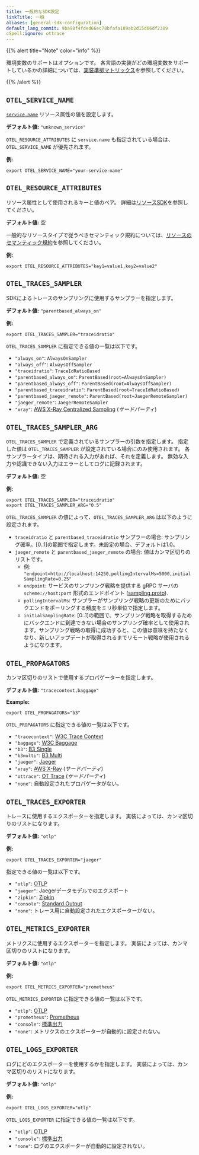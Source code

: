 ```yaml
---
title: 一般的なSDK設定
linkTitle: 一般
aliases: [general-sdk-configuration]
default_lang_commit: 9ba98f4fded66ec78bfafa189ab2d15d66df2309
cSpell:ignore: ottrace
---
```


{{% alert title="Note" color="info" %}}

環境変数のサポートはオプションです。
各言語の実装がどの環境変数をサポートしているかの詳細については、[実装準拠マトリックス](https://github.com/open-telemetry/opentelemetry-specification/blob/main/spec-compliance-matrix.md#environment-variables)を参照してください。

{{% /alert %}}

## `OTEL_SERVICE_NAME`

[`service.name`](/docs/specs/semconv/resource/#service) リソース属性の値を設定します。

**デフォルト値:** `"unknown_service"`

`OTEL_RESOURCE_ATTRIBUTES` に `service.name` も指定されている場合は、`OTEL_SERVICE_NAME` が優先されます。

**例:**

`export OTEL_SERVICE_NAME="your-service-name"`

## `OTEL_RESOURCE_ATTRIBUTES`

リソース属性として使用されるキーと値のペア。
詳細は[リソースSDK](/docs/specs/otel/resource/sdk#specifying-resource-information-via-an-environment-variable)を参照してください。

**デフォルト値:** 空

一般的なリソースタイプで従うべきセマンティック規約については、[リソースのセマンティック規約](/docs/specs/semconv/resource/#semantic-attributes-with-sdk-provided-default-value)を参照してください。

**例:**

`export OTEL_RESOURCE_ATTRIBUTES="key1=value1,key2=value2"`

## `OTEL_TRACES_SAMPLER`

SDKによるトレースのサンプリングに使用するサンプラーを指定します。

**デフォルト値:** `"parentbased_always_on"`

**例:**

`export OTEL_TRACES_SAMPLER="traceidratio"`

`OTEL_TRACES_SAMPLER` に指定できる値の一覧は以下です。

- `"always_on"`: `AlwaysOnSampler`
- `"always_off"`: `AlwaysOffSampler`
- `"traceidratio"`: `TraceIdRatioBased`
- `"parentbased_always_on"`: `ParentBased(root=AlwaysOnSampler)`
- `"parentbased_always_off"`: `ParentBased(root=AlwaysOffSampler)`
- `"parentbased_traceidratio"`: `ParentBased(root=TraceIdRatioBased)`
- `"parentbased_jaeger_remote"`: `ParentBased(root=JaegerRemoteSampler)`
- `"jaeger_remote"`: `JaegerRemoteSampler`
- `"xray"`:
  [AWS X-Ray Centralized Sampling](https://docs.aws.amazon.com/xray/latest/devguide/xray-console-sampling.html)
  (_サードパーティ_)

## `OTEL_TRACES_SAMPLER_ARG`

`OTEL_TRACES_SAMPLER` で定義されているサンプラーの引数を指定します。
指定した値は `OTEL_TRACES_SAMPLER` が設定されている場合にのみ使用されます。
各サンプラータイプは、期待される入力があれば、それを定義します。
無効な入力や認識できない入力はエラーとしてログに記録されます。

**デフォルト値:** 空

**例:**

```shell
export OTEL_TRACES_SAMPLER="traceidratio"
export OTEL_TRACES_SAMPLER_ARG="0.5"
```

`OTEL_TRACES_SAMPLER` の値によって、`OTEL_TRACES_SAMPLER_ARG` は以下のように設定されます。

- `traceidratio` と `parentbased_traceidratio` サンプラーの場合: サンプリング確率。[0..1]の範囲で指定します。未設定の場合、デフォルトは1.0。
- `jaeger_remote` と `parentbased_jaeger_remote` の場合: 値はカンマ区切りのリストです。
  - 例:
    `"endpoint=http://localhost:14250,pollingIntervalMs=5000,initialSamplingRate=0.25"`
  - `endpoint`: サービスのサンプリング戦略を提供する gRPC サーバの `scheme://host:port` 形式のエンドポイント ([sampling.proto](https://github.com/jaegertracing/jaeger-idl/blob/main/proto/api_v2/sampling.proto)).
  - `pollingIntervalMs`: サンプラーがサンプリング戦略の更新のためにバックエンドをポーリングする頻度をミリ秒単位で指定します。
  - `initialSamplingRate`: [0..1]の範囲で、サンプリング戦略を取得するためにバックエンドに到達できない場合のサンプリング確率として使用されます。サンプリング戦略の取得に成功すると、この値は意味を持たなくなり、新しいアップデートが取得されるまでリモート戦略が使用されるようになります。

## `OTEL_PROPAGATORS`

カンマ区切りのリストで使用するプロパゲーターを指定します。

**デフォルト値:** `"tracecontext,baggage"`

**Example:**

`export OTEL_PROPAGATORS="b3"`

`OTEL_PROPAGATORS` に指定できる値の一覧は以下です。

- `"tracecontext"`: [W3C Trace Context](https://www.w3.org/TR/trace-context/)
- `"baggage"`: [W3C Baggage](https://www.w3.org/TR/baggage/)
- `"b3"`: [B3 Single](/docs/specs/otel/context/api-propagators#configuration)
- `"b3multi"`:
  [B3 Multi](/docs/specs/otel/context/api-propagators#configuration)
- `"jaeger"`:
  [Jaeger](https://www.jaegertracing.io/docs/1.21/client-libraries/#propagation-format)
- `"xray"`:
  [AWS X-Ray](https://docs.aws.amazon.com/xray/latest/devguide/xray-concepts.html#xray-concepts-tracingheader)
  (_サードパーティ_)
- `"ottrace"`:
  [OT Trace](https://github.com/opentracing?q=basic&type=&language=) (_サードパーティ_)
- `"none"`: 自動設定されたプロパゲータがない。

## `OTEL_TRACES_EXPORTER`

トレースに使用するエクスポーターを指定します。
実装によっては、カンマ区切りのリストになります。

**デフォルト値:** `"otlp"`

**例:**

`export OTEL_TRACES_EXPORTER="jaeger"`

指定できる値の一覧は以下です。

- `"otlp"`: [OTLP][]
- `"jaeger"`: Jaegerデータモデルでのエクスポート
- `"zipkin"`: [Zipkin](https://zipkin.io/zipkin-api/)
- `"console"`: [Standard Output](/docs/specs/otel/trace/sdk_exporters/stdout/)
- `"none"`: トレース用に自動設定されたエクスポーターがない。

## `OTEL_METRICS_EXPORTER`

メトリクスに使用するエクスポーターを指定します。
実装によっては、カンマ区切りのリストになります。

**デフォルト値:** `"otlp"`

**例:**

`export OTEL_METRICS_EXPORTER="prometheus"`

`OTEL_METRICS_EXPORTER` に指定できる値の一覧は以下です。

- `"otlp"`: [OTLP][]
- `"prometheus"`:
  [Prometheus](https://github.com/prometheus/docs/blob/main/content/docs/instrumenting/exposition_formats.md)
- `"console"`: [標準出力](/docs/specs/otel/metrics/sdk_exporters/stdout/)
- `"none"`: メトリクスのエクスポーターが自動的に設定されない。

## `OTEL_LOGS_EXPORTER`

ログにどのエクスポーターを使用するかを指定します。
実装によっては、カンマ区切りのリストになります。

**デフォルト値:** `"otlp"`

**例:**

`export OTEL_LOGS_EXPORTER="otlp"`

`OTEL_LOGS_EXPORTER` に指定できる値の一覧は以下です。

- `"otlp"`: [OTLP][]
- `"console"`: [標準出力](/docs/specs/otel/logs/sdk_exporters/stdout/)
- `"none"`: ログのエクスポーターが自動的に設定されない。

[otlp]: /docs/specs/otlp/
